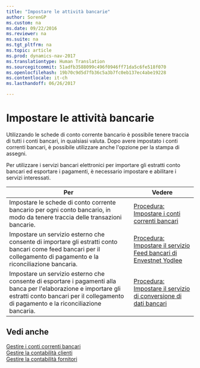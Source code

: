 ```yaml
---
title: "Impostare le attività bancarie"
author: SorenGP
ms.custom: na
ms.date: 09/22/2016
ms.reviewer: na
ms.suite: na
ms.tgt_pltfrm: na
ms.topic: article
ms.prod: dynamics-nav-2017
ms.translationtype: Human Translation
ms.sourcegitcommit: 51adfb3588099c496f0946ff71da5c6fe518f070
ms.openlocfilehash: 19b70c9d5d7fb36c5a3b7fc0eb137ec4abe19228
ms.contentlocale: it-ch
ms.lasthandoff: 06/26/2017

---
```


# <a name="set-up-banking"></a>Impostare le attività bancarie

Utilizzando le schede di conto corrente bancario è possibile tenere traccia di tutti i conti bancari, in qualsiasi valuta. Dopo avere impostato i conti correnti bancari, è possibile utilizzare anche l'opzione per la stampa di assegni.

Per utilizzare i servizi bancari elettronici per importare gli estratti conto bancari ed esportare i pagamenti, è necessario impostare e abilitare i servizi interessati.

|Per |Vedere |
|---|----|
|Impostare le schede di conto corrente bancario per ogni conto bancario, in modo da tenere traccia delle transazioni bancarie.|[Procedura: Impostare i conti correnti bancari](bank-how-setup-bank-accounts.md)|
|Impostare un servizio esterno che consente di importare gli estratti conto bancari come feed bancari per il collegamento di pagamento e la riconciliazione bancaria.|[Procedura: Impostare il servizio Feed bancari di Envestnet Yodlee](bank-how-setup-bank-statement-service.md)|
|Impostare un servizio esterno che consente di esportare i pagamenti alla banca per l'elaborazione e importare gli estratti conto bancari per il collegamento di pagamento e la riconciliazione bancaria.|[Procedura: Impostare il servizio di conversione di dati bancari](bank-how-setup-bank-data-conversion-service.md)|

## <a name="see-also"></a>Vedi anche
[Gestire i conti correnti bancari](bank-manage-bank-accounts.md)  
[Gestire la contabilità clienti](receivables-manage-receivables.md)  
[Gestire la contabilità fornitori](payables-manage-payables.md)

